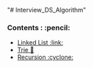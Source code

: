 "# Interview_DS_Algorithm" 


<h3>Contents : :pencil:</h3>
<ul>
  <li><a href="https://github.com/ShantoOBS/Interview_DS_Algorithm/tree/main/Linked%20List">Linked List :link:</a></li>
  <li><a href="https://github.com/ShantoOBS/Interview_DS_Algorithm/tree/main/Trie">Trie 🌳</a></li>
  <li><a href="https://github.com/ShantoOBS/Interview_DS_Algorithm/tree/main/Recursion">Recursion :cyclone:</a></li>
</ul>

